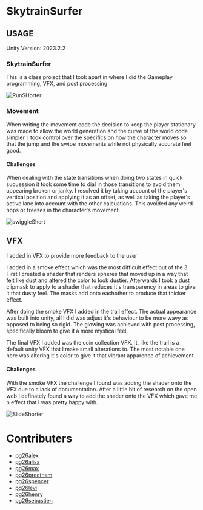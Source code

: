 # SkytrainSurfer

## USAGE
Unity Version: 2023.2.2

### SkytrainSurfer
This is a class project that I took apart in where I did the Gameplay programming, VFX, and post processing

![RunSHorter](https://github.com/user-attachments/assets/426e54dc-bb16-46ff-a400-2d658aae2fc6)


### Movement
When writing the movement code the decision to keep the player stationary was made to allow the world generation and the curve of the world code simpler.
I took control over the specifics on how the character moves so that the jump and the swipe movements while not physically accurate feel good.

#### Challenges
When dealing with the state transitions when doing two states in quick sucuession it took some time to dial in those transitions to avoid them appearing broken or janky.
I resolved it by taking account of the player's vertical position and applying it as an offset, as well as taking the player's active lane into account with the other calcuations.
This avoided any weird hops or freezes in the character's movement.

![swiggleShort](https://github.com/user-attachments/assets/433f8935-b240-4145-b860-34d1da46cb74)


## VFX
I added in VFX to provide more feedback to the user

I added in a smoke effect which was the most difficult effect out of the 3.
First I created a shader that renders spheres that moved up in a way that felt like dust and altered the color to look dustier.
Afterwards I took a dust clipmask to apply to a shader that reduces it's transparency in areas to give it that dusty feel. The masks add onto eachother to produce that thicker effect.

After doing the smoke VFX I added in the trail effect. The actual appearance was built into unity, all I did was adjust it's behaviour to be more wavy as opposed to being so rigid.
The glowing was achieved with post processing, specifically bloom to give it a more mystical feel.

The final VFX I added was the coin collection VFX. It, like the trail is a default unity VFX that I make small alterations to. The most notable one here was altering it's color to give it that vibrant apparence of achievement.

#### Challenges
With the smoke VFX the challenge I found was adding the shader onto the VFX due to a lack of documentation. After a little bit of research on the open web I definately found a way to add the shader onto the VFX which gave me n effect that I was pretty happy with.

![SlideShorter](https://github.com/user-attachments/assets/94805473-d189-45d9-af6b-08d326347718)


# Contributers
- [pg26alex](https://github.com/PG26AlexG)
- [pg26alisa](https://github.com/PG26Alisa)
- [pg26max](https://github.com/maxgreenkirby)
- [pg26preetham](https://github.com/PG26Preetham)
- [pg26spencer](https://github.com/pg26spencer)
- [pg26levi](https://github.com/pg26levi)
- [pg26henry](https://github.com/PG26HenryWilliams)
- [pg26sebastien](https://github.com/SzK14)
